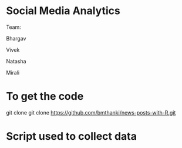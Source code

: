 # Social Media Analytics

Team:

Bhargav

Vivek 

Natasha

Mirali

# To get the code

git clone git clone https://github.com/bmthanki/news-posts-with-R.git

# Script used to collect data




